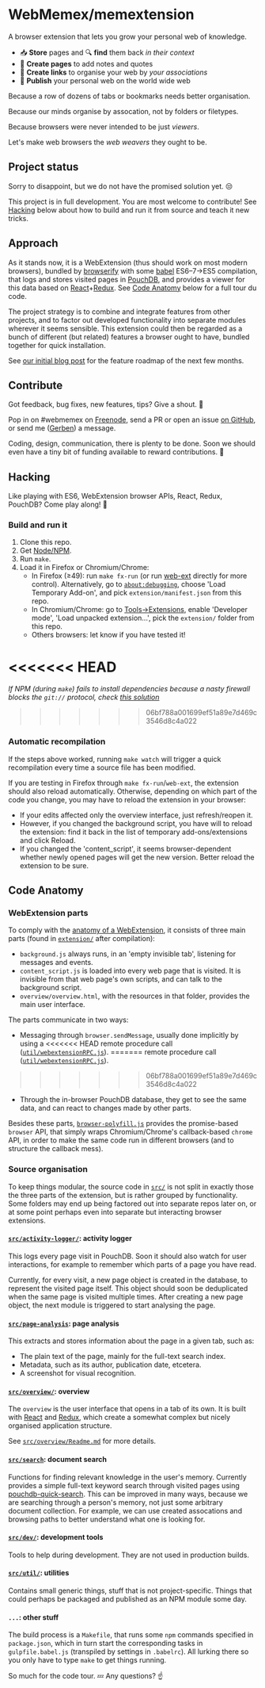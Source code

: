# WebMemex/memextension

A browser extension that lets you grow your personal web of knowledge.

 - :inbox_tray: **Store** pages and :mag: **find** them back *in their context*
 - :memo: **Create pages** to add notes and quotes
 - :link: **Create links** to organise your web by *your associations*
 - :satellite: **Publish** your personal web on the world wide web

Because a row of dozens of tabs or bookmarks needs better organisation.

Because our minds organise by assocation, not by folders or filetypes.

Because browsers were never intended to be just *viewers*.

Let's make web browsers the *web weavers* they ought to be.


## Project status

Sorry to disappoint, but we do not have the promised solution yet. :unamused:

This project is in full development. You are most welcome to contribute! See
[Hacking](#hacking) below about how to build and run it from source and teach it
new tricks.


## Approach

As it stands now, it is a WebExtension (thus should work on most modern
browsers), bundled by [browserify](http://browserify.org) with some
[babel](https://babeljs.io) ES6–7→ES5 compilation, that logs and stores visited
pages in [PouchDB](https://pouchdb.com), and provides a viewer for this data
based on
[React](https://facebook.github.io/react/)+[Redux](http://redux.js.org/). See
[Code Anatomy](#code-anatomy) below for a full tour du code.

The project strategy is to combine and integrate features from other projects,
and to factor out developed functionality into separate modules wherever it
seems sensible. This extension could then be regarded as a bunch of different
(but related) features a browser ought to have, bundled together for quick
installation.

See [our initial blog post](https://blog.webmemex.org/2017/01/05/roadmap/)
for the feature roadmap of the next few months.


## Contribute

Got feedback, bug fixes, new features, tips? Give a shout. :loudspeaker:

Pop in on #webmemex on [Freenode](http://webchat.freenode.net/), send a PR or
open an issue [on GitHub](https://github.com/Treora/memextension), or send
me ([Gerben](https://github.com/Treora)) a message.

Coding, design, communication, there is plenty to be done. Soon we should even
have a tiny bit of funding available to reward contributions. :money_with_wings:


## Hacking

Like playing with ES6, WebExtension browser APIs, React, Redux, PouchDB? Come
play along! :tada:

### Build and run it

1. Clone this repo.
2. Get [Node/NPM](https://nodejs.org).
3. Run `make`.
4. Load it in Firefox or Chromium/Chrome:
    * In Firefox (≥49): run `make fx-run` (or run [web-ext](https://developer.mozilla.org/en-US/Add-ons/WebExtensions/web-ext_command_reference#web-ext_run)
      directly for more control).
      Alternatively, go to [`about:debugging`](about:debugging), choose 'Load
      Temporary Add-on', and pick `extension/manifest.json` from this repo.
    * In Chromium/Chrome: go to [Tools→Extensions](chrome://extensions/), enable
      'Developer mode', 'Load unpacked extension...', pick the `extension/`
      folder from this repo.
    * Others browsers: let know if you have tested it!

<<<<<<< HEAD
=======
*If NPM (during `make`) fails to install dependencies because a nasty firewall blocks the `git://` protocol, check [this solution](http://stackoverflow.com/questions/4891527/git-protocol-blocked-by-company-how-can-i-get-around-that/10729634#10729634)*
>>>>>>> 06bf788a001699ef51a89e7d469c3546d8c4a022

### Automatic recompilation

If the steps above worked, running `make watch` will trigger a quick
recompilation every time a source file has been modified.

If you are testing in Firefox through `make fx-run`/`web-ext`, the extension
should also reload automatically. Otherwise, depending on which part of the code
you change, you may have to reload the extension in your browser:

- If your edits affected only the overview interface, just refresh/reopen it.
- However, if you changed the background script, you have will to reload the
  extension: find it back in the list of temporary add-ons/extensions and click
  Reload.
- If you changed the 'content_script', it seems browser-dependent whether newly
  opened pages will get the new version. Better reload the extension to be sure.


## Code Anatomy

### WebExtension parts

To comply with the [anatomy of a WebExtension](https://developer.mozilla.org/en-US/Add-ons/WebExtensions/Anatomy_of_a_WebExtension),
it consists of three main parts (found in [`extension/`](extension/) after
compilation):

- `background.js` always runs, in an 'empty invisible tab', listening for
  messages and events.
- `content_script.js` is loaded into every web page that is visited. It is
  invisible from that web page's own scripts, and can talk to the background
  script.
- `overview/overview.html`, with the resources in that folder, provides the main
  user interface.

The parts communicate in two ways:
- Messaging through `browser.sendMessage`, usually done implicitly by using a
<<<<<<< HEAD
  remote procedure call ([`util/webextensionRPC.js`](util/webextensionRPC.js)).
=======
  remote procedure call ([`util/webextensionRPC.js`](src/util/webextensionRPC.js)).
>>>>>>> 06bf788a001699ef51a89e7d469c3546d8c4a022
- Through the in-browser PouchDB database, they get to see the same data, and
  can react to changes made by other parts.

Besides these parts,
[`browser-polyfill.js`](https://github.com/mozilla/webextension-polyfill/)
provides the promise-based `browser` API, that simply wraps Chromium/Chrome's
callback-based `chrome` API, in order to make the same code run in different
browsers (and to structure the callback mess).

### Source organisation

To keep things modular, the source code in [`src/`](src/) is not split in
exactly those the three parts of the extension, but is rather grouped by
functionality. Some folders may end up being factored out into separate repos
later on, or at some point perhaps even into separate but interacting browser
extensions.

#### [`src/activity-logger/`](src/activity-logger/): activity logger

This logs every page visit in PouchDB. Soon it should also watch for user
interactions, for example to remember which parts of a page you have read.

Currently, for every visit, a new page object is created in the database, to
represent the visited page itself. This object should soon be deduplicated when
the same page is visited multiple times. After creating a new page object,
the next module is triggered to start analysing the page.

#### [`src/page-analysis`](src/page-analysis/): page analysis

This extracts and stores information about the page in a given tab, such as:
- The plain text of the page, mainly for the full-text
search index.
- Metadata, such as its author, publication date, etcetera.
- A screenshot for visual recognition.

#### [`src/overview/`](src/overview/): overview

The `overview` is the user interface that opens in a tab of its own. It is built
with [React](https://facebook.github.io/react/) and [Redux](http://redux.js.org/),
which create a somewhat complex but nicely organised application structure.

See [`src/overview/Readme.md`](src/overview/Readme.md) for more details.

#### [`src/search`](src/search/): document search

Functions for finding relevant knowledge in the user's memory. Currently
provides a simple full-text keyword search through visited pages using
[pouchdb-quick-search](https://github.com/nolanlawson/pouchdb-quick-search).
This can be improved in many ways, because we are searching through a person's
memory, not just some arbitrary document collection. For example, we can use
created assocations and browsing paths to better understand what one is looking
for.

#### [`src/dev/`](src/dev/): development tools

Tools to help during development. They are not used in production builds.

#### [`src/util/`](src/util): utilities

Contains small generic things, stuff that is not project-specific. Things that
could perhaps be packaged and published as an NPM module some day.

#### `...`: other stuff

The build process is a `Makefile`, that runs some `npm` commands specified in
`package.json`, which in turn start the corresponding tasks in
`gulpfile.babel.js` (transpiled by settings in `.babelrc`). All lurking there
so you only have to type `make` to get things running.

So much for the code tour. :zzz:  Any questions? :point_up:
